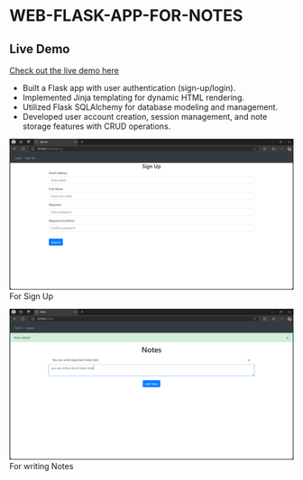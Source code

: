 ﻿# WEB-FLASK-APP-FOR-NOTES
## Live Demo

[Check out the live demo here](https://paradiseking.pythonanywhere.com/login)

- Built a Flask app with user authentication (sign-up/login).
- Implemented Jinja templating for dynamic HTML rendering.
- Utilized Flask SQLAlchemy for database modeling and management.
- Developed user account creation, session management, and note storage features with CRUD operations.

![Project screenshot](https://github.com/Vipinkushuk/WEB-FLASK-APP-FOR-NOTES/blob/main/Screenshot%202024-12-16%20191625.png?raw=true)
For Sign Up

![Project screenshot](https://github.com/Vipinkushuk/WEB-FLASK-APP-FOR-NOTES/blob/main/Screenshot%202024-12-16%20191547.png?raw=true)
For writing Notes


